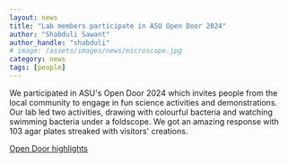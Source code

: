 ```yaml
---
layout: news
title: "Lab members participate in ASU Open Door 2024"
author: "Shabduli Sawant"
author_handle: "shabduli"
# image: /assets/images/news/microscope.jpg
category: news
tags: [people]
---
```

We participated in ASU's Open Door 2024 which invites people from the local community to engage in fun science activities and demonstrations. Our lab led two activities, 
drawing with colourful bacteria and watching swimming bacteria under a foldscope. We got an amazing response with 103 agar plates streaked with visitors' creations.  

<a href="/assets/images/news/Open-Door-highlights-2024-Carolina-Gogerty.pdf" target="_blank">Open Door highlights</a> 